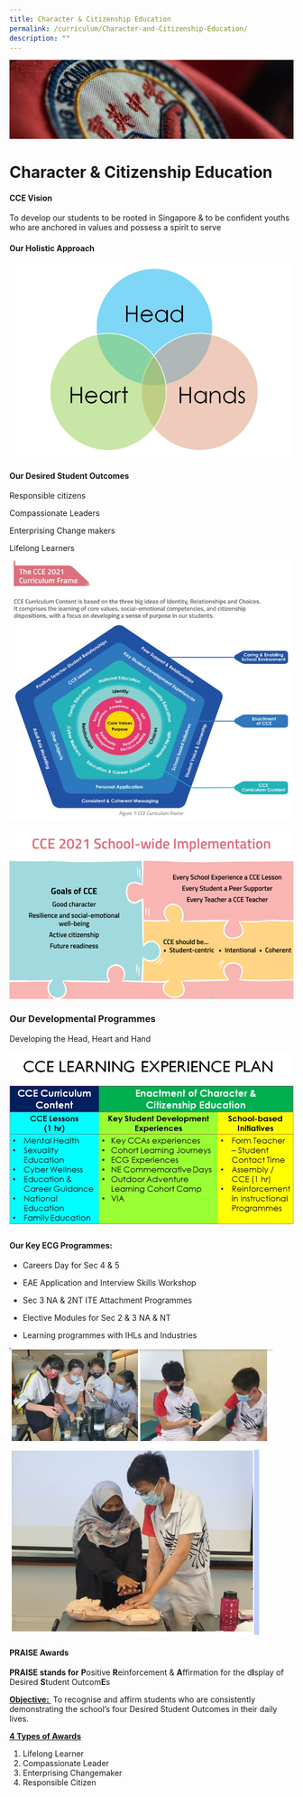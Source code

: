 ```yaml
---
title: Character & Citizenship Education
permalink: /curriculum/Character-and-Citizenship-Education/
description: ""
---
```

![](/images/Curriculum.jpg)

Character & Citizenship Education
=================================

#### CCE Vision

To develop our students to be rooted in Singapore & to be confident youths who are anchored in values and possess a spirit to serve

  

#### Our Holistic Approach

![](/images/CCE1.jpeg)

#### Our Desired Student Outcomes

Responsible citizens

Compassionate Leaders

Enterprising Change makers

Lifelong Learners

![](/images/CCE2.jpeg)

![](/images/CCE3.png)

### Our Developmental Programmes

Developing the Head, Heart and Hand

![](/images/CCE4.jpeg)


#### Our Key ECG Programmes:

*   Careers Day for Sec 4 & 5
*   EAE Application and Interview Skills Workshop  
    
*   Sec 3 NA & 2NT ITE Attachment Programmes  
    
*   Elective Modules for Sec 2 & 3 NA & NT
*   Learning programmes with IHLs and Industries

![](/images/CCE.jpeg)

#### PRAISE Awards

  

**PRAISE stands for** **P**ositive **R**einforcement & **A**ffirmation for the d**I**splay of Desired **S**tudent Outcom**E**s


<u><b> Objective: </b></u> To recognise and affirm students who are consistently demonstrating the school’s four Desired Student Outcomes in their daily lives.

  

<u><b> 4 Types of Awards</b></u>

1.  Lifelong Learner
2.  Compassionate Leader
3.  Enterprising Changemaker
4.  Responsible Citizen